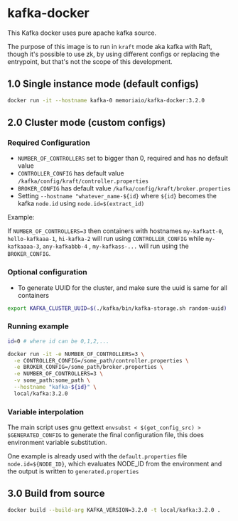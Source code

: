 # kafka-docker

This Kafka docker uses pure apache kafka source.

The purpose of this image is to run in `kraft` mode aka kafka with Raft, though it's possible to use zk, by using
different configs or replacing the entrypoint, but that's not the scope of this development.

## 1.0 Single instance mode (default configs)

```bash
docker run -it --hostname kafka-0 memoriaio/kafka-docker:3.2.0
```

## 2.0 Cluster mode (custom configs)

### Required Configuration

* `NUMBER_OF_CONTROLLERS` set to bigger than 0, required and has no default value
* `CONTROLLER_CONFIG` has default value `/kafka/config/kraft/controller.properties`
* `BROKER_CONFIG` has default value `/kafka/config/kraft/broker.properties`
* Setting `--hostname "whatever_name-${id}` where `${id}` becomes the kafka `node.id` using `node.id=$(extract_id)`

Example:

If `NUMBER_OF_CONTROLLERS=3` then containers with hostnames `my-kafkatt-0`, `hello-kafkaaa-1`, `hi-kafka-2` will run
using `CONTROLLER_CONFIG` while `my-kafkaaaa-3`, `any-kafkabbb-4` , `my-kafkass-...` will run using the `BROKER_CONFIG`.

### Optional configuration

* To generate UUID for the cluster, and make sure the uuid is same for all containers

```bash
export KAFKA_CLUSTER_UUID=$(./kafka/bin/kafka-storage.sh random-uuid)
```

### Running example

```bash
id=0 # where id can be 0,1,2,...

docker run -it -e NUMBER_OF_CONTROLLERS=3 \
  -e CONTROLLER_CONFIG=/some_path/controller.properties \
  -e BROKER_CONFIG=/some_path/broker.properties \
  -e NUMBER_OF_CONTROLLERS=3 \
  -v some_path:some_path \
  --hostname "kafka-${id}" \
  local/kafka:3.2.0
```

### Variable interpolation

The main script uses gnu gettext `envsubst < $(get_config_src) > $GENERATED_CONFIG` to generate the final configuration
file, this does environment variable substitution.

One example is already used with the `default.properties` file  `node.id=${NODE_ID}`, which evaluates NODE_ID from the
environment and the output is written to `generated.properties`

## 3.0 Build from source

```bash
docker build --build-arg KAFKA_VERSION=3.2.0 -t local/kafka:3.2.0 .
```
